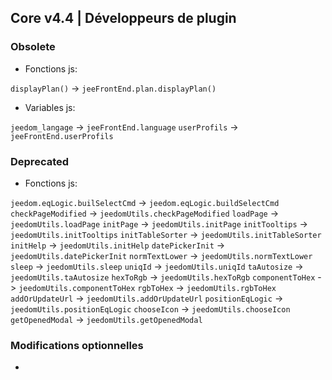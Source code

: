 ## Core v4.4 | Développeurs de plugin

### Obsolete

- Fonctions js:

`displayPlan()` -> `jeeFrontEnd.plan.displayPlan()`

- Variables js:

`jeedom_langage` -> `jeeFrontEnd.language`
`userProfils` -> `jeeFrontEnd.userProfils`

### Deprecated

- Fonctions js:

`jeedom.eqLogic.builSelectCmd` -> `jeedom.eqLogic.buildSelectCmd`
`checkPageModified` -> `jeedomUtils.checkPageModified`
`loadPage` -> `jeedomUtils.loadPage`
`initPage` -> `jeedomUtils.initPage`
`initTooltips` -> `jeedomUtils.initTooltips`
`initTableSorter` -> `jeedomUtils.initTableSorter`
`initHelp` -> `jeedomUtils.initHelp`
`datePickerInit` -> `jeedomUtils.datePickerInit`
`normTextLower` -> `jeedomUtils.normTextLower`
`sleep` -> `jeedomUtils.sleep`
`uniqId` -> `jeedomUtils.uniqId`
`taAutosize` -> `jeedomUtils.taAutosize`
`hexToRgb` -> `jeedomUtils.hexToRgb`
`componentToHex` -> `jeedomUtils.componentToHex`
`rgbToHex` -> `jeedomUtils.rgbToHex`
`addOrUpdateUrl` -> `jeedomUtils.addOrUpdateUrl`
`positionEqLogic` -> `jeedomUtils.positionEqLogic`
`chooseIcon` -> `jeedomUtils.chooseIcon`
`getOpenedModal` -> `jeedomUtils.getOpenedModal`

### Modifications optionnelles

- 

